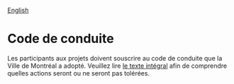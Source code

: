 [English](CODE_OF_CONDUCT.md)

# Code de conduite

Les participants aux projets doivent souscrire au code de conduite que la Ville de Montréal a adopté. Veuillez lire [le texte intégral](http://ville.montreal.qc.ca/pls/portal/docs/page/intra_fr/media/documents/code_conduite_employes.pdf) afin de comprendre quelles actions seront ou ne seront pas tolérées.
